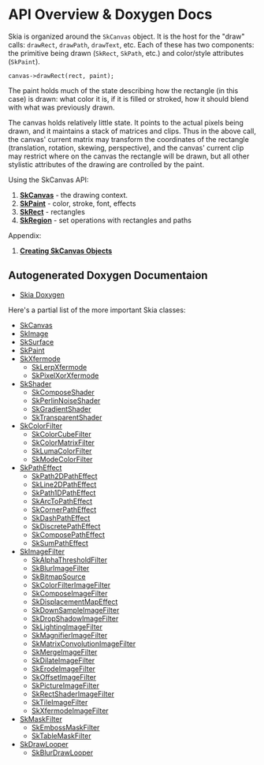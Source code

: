 API Overview & Doxygen Docs
===========================

Skia is organized around the `SkCanvas` object. It is the host for the
"draw" calls: `drawRect`, `drawPath`, `drawText`, etc. Each of these
has two components: the primitive being drawn (`SkRect`, `SkPath`, etc.)
and color/style attributes (`SkPaint`).

<!--?prettify lang=cc?-->

    canvas->drawRect(rect, paint);

The paint holds much of the state describing how the rectangle (in
this case) is drawn: what color it is, if it is filled or stroked, how
it should blend with what was previously drawn.

The canvas holds relatively little state. It points to the actual
pixels being drawn, and it maintains a stack of matrices and
clips. Thus in the above call, the canvas' current matrix may
transform the coordinates of the rectangle (translation, rotation,
skewing, perspective), and the canvas' current clip may restrict where
on the canvas the rectangle will be drawn, but all other stylistic
attributes of the drawing are controlled by the paint.

Using the SkCanvas API:

1.  **[SkCanvas](/user/api/skcanvas)** - the drawing context.
2.  **[SkPaint](/user/api/skpaint)** - color, stroke, font, effects
3.  **[SkRect](/user/api/skrect)** - rectangles
4.  **[SkRegion](/user/api/skregion)** - set operations with rectangles and paths

Appendix:

1.  **[Creating SkCanvas Objects](/user/api/canvas)**

Autogenerated Doxygen Documentaion
----------------------------------

*   [Skia Doxygen](http://chromium-skia-gm.commondatastorage.googleapis.com/doxygen/doxygen/html/index.html)

Here's a partial list of the more important Skia classes:

*   [SkCanvas](http://chromium-skia-gm.commondatastorage.googleapis.com/doxygen/doxygen/html/classSkCanvas.html)
*   [SkImage](http://chromium-skia-gm.commondatastorage.googleapis.com/doxygen/doxygen/html/classSkImage.html)
*   [SkSurface](http://chromium-skia-gm.commondatastorage.googleapis.com/doxygen/doxygen/html/classSkSurface.html)
*   [SkPaint](http://chromium-skia-gm.commondatastorage.googleapis.com/doxygen/doxygen/html/classSkPaint.html)
*   [SkXfermode](http://chromium-skia-gm.commondatastorage.googleapis.com/doxygen/doxygen/html/classSkXfermode.html)
    -   [SkLerpXfermode](http://chromium-skia-gm.commondatastorage.googleapis.com/doxygen/doxygen/html/classSkLerpXfermode.html)
    -   [SkPixelXorXfermode](http://chromium-skia-gm.commondatastorage.googleapis.com/doxygen/doxygen/html/classSkPixelXorXfermode.html)
*   [SkShader](http://chromium-skia-gm.commondatastorage.googleapis.com/doxygen/doxygen/html/classSkShader.html)
    -   [SkComposeShader](http://chromium-skia-gm.commondatastorage.googleapis.com/doxygen/doxygen/html/classSkComposeShader.html)
    -   [SkPerlinNoiseShader](http://chromium-skia-gm.commondatastorage.googleapis.com/doxygen/doxygen/html/classSkPerlinNoiseShader.html)
    -   [SkGradientShader](http://chromium-skia-gm.commondatastorage.googleapis.com/doxygen/doxygen/html/classSkGradientShader.html)
    -   [SkTransparentShader](http://chromium-skia-gm.commondatastorage.googleapis.com/doxygen/doxygen/html/classSkTransparentShader.html)
*   [SkColorFilter](http://chromium-skia-gm.commondatastorage.googleapis.com/doxygen/doxygen/html/classSkColorFilter.html)
    -   [SkColorCubeFilter](http://chromium-skia-gm.commondatastorage.googleapis.com/doxygen/doxygen/html/classSkColorCubeFilter.html)
    -   [SkColorMatrixFilter](http://chromium-skia-gm.commondatastorage.googleapis.com/doxygen/doxygen/html/classSkColorMatrixFilter.html)
    -   [SkLumaColorFilter](http://chromium-skia-gm.commondatastorage.googleapis.com/doxygen/doxygen/html/classSkLumaColorFilter.html)
    -   [SkModeColorFilter](http://chromium-skia-gm.commondatastorage.googleapis.com/doxygen/doxygen/html/classSkModeColorFilter.html)
*   [SkPathEffect](http://chromium-skia-gm.commondatastorage.googleapis.com/doxygen/doxygen/html/classSkPathEffect.html)
    -   [SkPath2DPathEffect](http://chromium-skia-gm.commondatastorage.googleapis.com/doxygen/doxygen/html/classSkPath2DPathEffect.html)
    -   [SkLine2DPathEffect](http://chromium-skia-gm.commondatastorage.googleapis.com/doxygen/doxygen/html/classSkLine2DPathEffect.html)
    -   [SkPath1DPathEffect](http://chromium-skia-gm.commondatastorage.googleapis.com/doxygen/doxygen/html/classSkPath1DPathEffect.html)
    -   [SkArcToPathEffect](http://chromium-skia-gm.commondatastorage.googleapis.com/doxygen/doxygen/html/classSkArcToPathEffect.html)
    -   [SkCornerPathEffect](http://chromium-skia-gm.commondatastorage.googleapis.com/doxygen/doxygen/html/classSkCornerPathEffect.html)
    -   [SkDashPathEffect](http://chromium-skia-gm.commondatastorage.googleapis.com/doxygen/doxygen/html/classSkDashPathEffect.html)
    -   [SkDiscretePathEffect](http://chromium-skia-gm.commondatastorage.googleapis.com/doxygen/doxygen/html/classSkDiscretePathEffect.html)
    -   [SkComposePathEffect](http://chromium-skia-gm.commondatastorage.googleapis.com/doxygen/doxygen/html/classSkComposePathEffect.html)
    -   [SkSumPathEffect](http://chromium-skia-gm.commondatastorage.googleapis.com/doxygen/doxygen/html/classSkSumPathEffect.html)
*   [SkImageFilter](http://chromium-skia-gm.commondatastorage.googleapis.com/doxygen/doxygen/html/classSkImageFilter.html)
    -   [SkAlphaThresholdFilter](http://chromium-skia-gm.commondatastorage.googleapis.com/doxygen/doxygen/html/classSkAlphaThresholdFilter.html)
    -   [SkBlurImageFilter](http://chromium-skia-gm.commondatastorage.googleapis.com/doxygen/doxygen/html/classSkBlurImageFilter.html)
    -   [SkBitmapSource](http://chromium-skia-gm.commondatastorage.googleapis.com/doxygen/doxygen/html/classSkBitmapSource.html)
    -   [SkColorFilterImageFilter](http://chromium-skia-gm.commondatastorage.googleapis.com/doxygen/doxygen/html/classSkColorFilterImageFilter.html)
    -   [SkComposeImageFilter](http://chromium-skia-gm.commondatastorage.googleapis.com/doxygen/doxygen/html/classSkComposeImageFilter.html)
    -   [SkDisplacementMapEffect](http://chromium-skia-gm.commondatastorage.googleapis.com/doxygen/doxygen/html/classSkDisplacementMapEffect.html)
    -   [SkDownSampleImageFilter](http://chromium-skia-gm.commondatastorage.googleapis.com/doxygen/doxygen/html/classSkDownSampleImageFilter.html)
    -   [SkDropShadowImageFilter](http://chromium-skia-gm.commondatastorage.googleapis.com/doxygen/doxygen/html/classSkDropShadowImageFilter.html)
    -   [SkLightingImageFilter](http://chromium-skia-gm.commondatastorage.googleapis.com/doxygen/doxygen/html/classSkLightingImageFilter.html)
    -   [SkMagnifierImageFilter](http://chromium-skia-gm.commondatastorage.googleapis.com/doxygen/doxygen/html/classSkMagnifierImageFilter.html)
    -   [SkMatrixConvolutionImageFilter](http://chromium-skia-gm.commondatastorage.googleapis.com/doxygen/doxygen/html/classSkMatrixConvolutionImageFilter.html)
    -   [SkMergeImageFilter](http://chromium-skia-gm.commondatastorage.googleapis.com/doxygen/doxygen/html/classSkMergeImageFilter.html)
    -   [SkDilateImageFilter](http://chromium-skia-gm.commondatastorage.googleapis.com/doxygen/doxygen/html/classSkDilateImageFilter.html)
    -   [SkErodeImageFilter](http://chromium-skia-gm.commondatastorage.googleapis.com/doxygen/doxygen/html/classSkErodeImageFilter.html)
    -   [SkOffsetImageFilter](http://chromium-skia-gm.commondatastorage.googleapis.com/doxygen/doxygen/html/classSkOffsetImageFilter.html)
    -   [SkPictureImageFilter](http://chromium-skia-gm.commondatastorage.googleapis.com/doxygen/doxygen/html/classSkPictureImageFilter.html)
    -   [SkRectShaderImageFilter](http://chromium-skia-gm.commondatastorage.googleapis.com/doxygen/doxygen/html/classSkRectShaderImageFilter.html)
    -   [SkTileImageFilter](http://chromium-skia-gm.commondatastorage.googleapis.com/doxygen/doxygen/html/classSkTileImageFilter.html)
    -   [SkXfermodeImageFilter](http://chromium-skia-gm.commondatastorage.googleapis.com/doxygen/doxygen/html/classSkXfermodeImageFilter.html)
*   [SkMaskFilter](http://chromium-skia-gm.commondatastorage.googleapis.com/doxygen/doxygen/html/classSkMaskFilter.html)
    -   [SkEmbossMaskFilter](http://chromium-skia-gm.commondatastorage.googleapis.com/doxygen/doxygen/html/classSkEmbossMaskFilter.html)
    -   [SkTableMaskFilter](http://chromium-skia-gm.commondatastorage.googleapis.com/doxygen/doxygen/html/classSkTableMaskFilter.html)
*   [SkDrawLooper](http://chromium-skia-gm.commondatastorage.googleapis.com/doxygen/doxygen/html/classSkDrawLooper.html)
    -   [SkBlurDrawLooper](http://chromium-skia-gm.commondatastorage.googleapis.com/doxygen/doxygen/html/classSkBlurDrawLooper.html)
